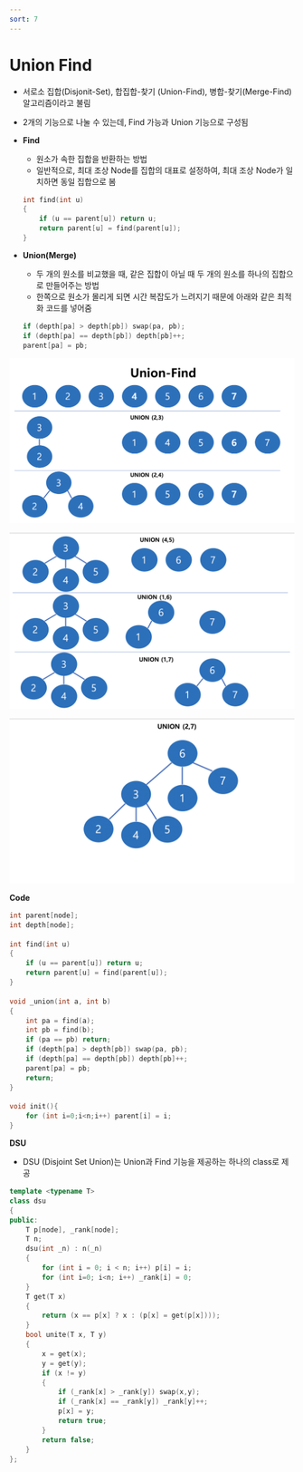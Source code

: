 ```yaml
---
sort: 7
---
```


# Union Find

* 서로소 집합(Disjonit-Set), 합집합-찾기 (Union-Find), 병합-찾기(Merge-Find) 알고리즘이라고 불림

* 2개의 기능으로 나눌 수 있는데, Find 가능과 Union 기능으로 구성됨

* **Find**

  * 원소가 속한 집합을 반환하는 방법
  * 일반적으로, 최대 조상 Node를 집합의 대표로 설정하여, 최대 조상 Node가 일치하면 동일 집합으로 봄

  ```c++
  int find(int u)
  {
      if (u == parent[u]) return u;
      return parent[u] = find(parent[u]);
  }
  ```

* **Union(Merge)**

  * 두 개의 원소를 비교했을 때, 같은 집합이 아닐 때 두 개의 원소를 하나의 집합으로 만들어주는 방법
  * 한쪽으로 원소가 몰리게 되면 시간 복잡도가 느려지기 때문에 아래와 같은 최적화 코드를 넣어줌

  ```c++
  if (depth[pa] > depth[pb]) swap(pa, pb);
  if (depth[pa] == depth[pb]) depth[pb]++;
  parent[pa] = pb;
  ```



![union_find1](./Img/union_find1.png)

![union_find1](./Img/union_find2.png)

![union_find1](./Img/union_find3.png)

**Code**

```c++
int parent[node];
int depth[node];

int find(int u)
{
    if (u == parent[u]) return u;
    return parent[u] = find(parent[u]);
}

void _union(int a, int b)
{
    int pa = find(a);
    int pb = find(b);
    if (pa == pb) return;
    if (depth[pa] > depth[pb]) swap(pa, pb);
    if (depth[pa] == depth[pb]) depth[pb]++;
    parent[pa] = pb;
    return;
}

void init(){
    for (int i=0;i<n;i++) parent[i] = i;
}
```



**DSU**

* DSU (Disjoint Set Union)는 Union과 Find 기능을 제공하는 하나의 class로 제공

```c++
template <typename T>
class dsu
{
public:
    T p[node], _rank[node];
    T n;
    dsu(int _n) : n(_n)
    {
        for (int i = 0; i < n; i++) p[i] = i;
        for (int i=0; i<n; i++) _rank[i] = 0;
    }
    T get(T x)
    {
        return (x == p[x] ? x : (p[x] = get(p[x])));
    }
    bool unite(T x, T y)
    {
        x = get(x);
        y = get(y);
        if (x != y)
        {
            if (_rank[x] > _rank[y]) swap(x,y);
            if (_rank[x] == _rank[y]) _rank[y]++;
            p[x] = y;
            return true;
        }
        return false;
    }
};
```

